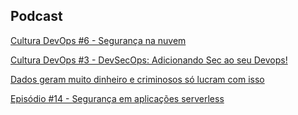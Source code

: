 ## Podcast

[Cultura DevOps #6 - Segurança na nuvem](https://open.spotify.com/episode/0gvzmVSEgeq4SuKkrOMt35?si=JczAZgSwRbSSrTJYnvOxSA)

[Cultura DevOps #3 - DevSecOps: Adicionando Sec ao seu Devops!](https://open.spotify.com/episode/6vLaiFdQYLfv3Kor0YISvp?si=26401136b1da486a)

[Dados geram muito dinheiro e criminosos só lucram com isso](https://open.spotify.com/episode/7mNuqpc3kM51uOLZcnrr03)

[Episódio #14 - Segurança em aplicações serverless](https://open.spotify.com/episode/77uFSdWWktJ5jvLZ3TXAlq)
